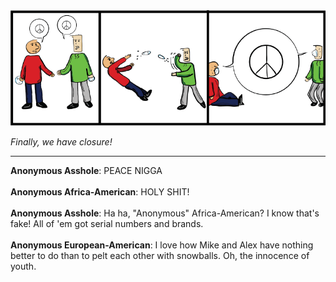 <!--
.. title: Not Good Enough To Sell Part III
.. slug: not-good-enough-to-sell-part-iii
.. date: 2010/12/18 00:00:00
.. tags: 
.. link: 
.. description: 
-->

<a href='not-good-enough-to-sell-part-iii.html' title='View comments'>
<img class='comic' src='../assets/comics/20101218.png' />
</a>

<em>Finally, we have closure!</em>

<!-- TEASER_END -->
<hr />

<div class='comments'>
<b>Anonymous Asshole</b>: PEACE NIGGA<br /><br />
<b>Anonymous Africa-American</b>: HOLY SHIT!<br /><br />
<b>Anonymous Asshole</b>: Ha ha, "Anonymous" Africa-American? I know that's fake! All of 'em got serial numbers and brands.<br /><br />
<b>Anonymous European-American</b>: I love how Mike and Alex have nothing better to do than to pelt each other with snowballs. Oh, the innocence of youth.<br /><br />
</div>

